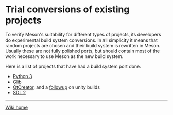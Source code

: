 # Trial conversions of existing projects #

To verify Meson's suitability for different types of projects, its developers do experimental build system conversions. In all simplicity it means that random projects are chosen and their build system is rewritten in Meson. Usually these are not fully polished ports, but should contain most of the work necessary to use Meson as the new build system.

Here is a list of projects that have had a build system port done.

* [Python 3](https://mail.python.org/pipermail/python-dev/2013-June/126748.html)
* [Glib](https://mail.gnome.org/archives/gtk-devel-list/2013-August/msg00001.html)
* [QtCreator](http://lists.qt-project.org/pipermail/qt-creator/2014-May/003584.html), and a [followup](http://lists.qt-project.org/pipermail/qt-creator/2014-May/003598.html) on unity builds
* [SDL 2](http://forums.libsdl.org/viewtopic.php?t=10093&sid=8cf1d6c83d4d73fe6cfbb7cbb16b3d28)
----

[Wiki home](Home)
